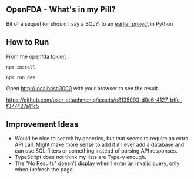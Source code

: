 ## OpenFDA - What's in my Pill?

Bit of a sequel (or should I say a SQL?) to an [earlier project](https://github.com/julia-yang/python_drug_db) in Python

## How to Run
From the openfda folder:

```
npm install
```

```
npm run dev
```


Open [http://localhost:3000](http://localhost:3000) with your browser to see the result.



https://github.com/user-attachments/assets/c8135003-d0c6-4127-bffe-f377427a11c5

## Improvement Ideas
- Would be nice to search by generics, but that seems to require an extra API call. Might make more sense to add it if I ever add a database and can use SQL filters or something instead of parsing API responses.
- TypeScript does not think my lists are Type-y enough.
- The "No Results" doesn't display when I enter an invalid query, only when I refresh the page 
